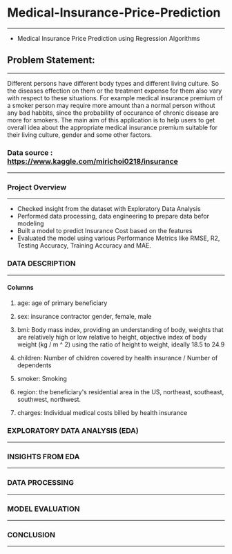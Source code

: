 # Medical-Insurance-Price-Prediction
------------------------------------------------
* Medical Insurance Price Prediction using Regression Algorithms


## Problem Statement: 
------------------------------------------------
Different persons have different body types and different living culture. So the diseases effection on them or the treatment expense for them also vary with respect to these situations. For example medical insurance premium of a smoker person may require more amount than a normal person without any bad habbits, since the probability of occurance of chronic disease are more for smokers. The main aim of this application is to help users to get overall idea about the appropriate medical insurance premium suitable for their living culture, gender and some other factors.


### Data source : https://www.kaggle.com/mirichoi0218/insurance
------------------------------------------------
### Project Overview
------------------------------------------------
* Checked insight from the dataset with Exploratory Data Analysis
* Performed data processing, data engineering to prepare data befor modeling      
* Built a model to predict Insurance Cost based on the features
* Evaluated the model using various Performance Metrics like RMSE, R2, Testing Accuracy, Training Accuracy and MAE.

### DATA DESCRIPTION
------------------------------------------------
#### Columns

1. age: age of primary beneficiary

2. sex: insurance contractor gender, female, male

3. bmi: Body mass index, providing an understanding of body, weights that are relatively high or low relative to height,
objective index of body weight (kg / m ^ 2) using the ratio of height to weight, ideally 18.5 to 24.9

4. children: Number of children covered by health insurance / Number of dependents

5. smoker: Smoking

6. region: the beneficiary's residential area in the US, northeast, southeast, southwest, northwest.

7. charges: Individual medical costs billed by health insurance


### EXPLORATORY DATA ANALYSIS (EDA)
------------------------------------------------

### INSIGHTS FROM EDA
------------------------------------------------

### DATA PROCESSING
------------------------------------------------

### MODEL EVALUATION
------------------------------------------------

### CONCLUSION
------------------------------------------------